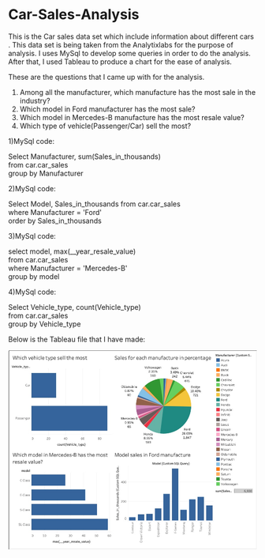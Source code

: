 # Car-Sales-Analysis

This is the Car sales data set which include information about different cars . This data set is being taken from the Analytixlabs for the purpose of analysis.
I uses MySql to develop some queries in order to do the analysis. After that, I used Tableau to produce a chart for the ease of analysis.

These are the questions that I came up with for the analysis.
1) Among all the manufacturer, which manufacture has the most sale in the industry?
2) Which model in Ford manufacturer has the most sale?
3) Which model in Mercedes-B manufacture has the most resale value?
4) Which type of vehicle(Passenger/Car) sell the most?

1)MySql code:  

  Select Manufacturer, sum(Sales_in_thousands)  
  from car.car_sales  
  group by Manufacturer  
  
2)MySql code:  

  Select Model, Sales_in_thousands from car.car_sales  
  where Manufacturer = 'Ford'  
  order by Sales_in_thousands  

3)MySql code:  

  select model, max(__year_resale_value)  
  from car.car_sales  
  where Manufacturer = 'Mercedes-B'  
  group by model  
  
4)MySql code:  

  Select Vehicle_type, count(Vehicle_type)  
  from car.car_sales  
  group by Vehicle_type  
  
  
Below is the Tableau file that I have made:

![](667571CE-9548-4C31-B6FB-900B07F32772.jpeg)

